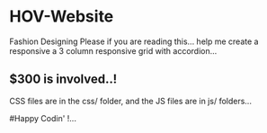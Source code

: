 # HOV-Website
Fashion Designing
Please if you are reading this... 
help me create a responsive a 3 column responsive grid with accordion...
## $300 is involved..!

CSS files are in the css/ folder, and the JS files are in js/ folders...

#Happy Codin' !...
